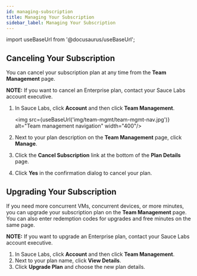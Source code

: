 ```yaml
---
id: managing-subscription
title: Managing Your Subscription
sidebar_label: Managing Your Subscription
---
```


import useBaseUrl from '@docusaurus/useBaseUrl';

## Canceling Your Subscription

You can cancel your subscription plan at any time from the **Team Management** page.

**NOTE:** If you want to cancel an Enterprise plan, contact your Sauce Labs account executive.  

1. In Sauce Labs, click **Account** and then click **Team Management**.

   <img src={useBaseUrl('img/team-mgmt/team-mgmt-nav.jpg')} alt="Team management navigation" width="400"/>

2. Next to your plan description on the **Team Management** page, click **Manage**.
3. Click the **Cancel Subscription** link at the bottom of the **Plan Details** page.
4. Click **Yes** in the confirmation dialog to cancel your plan.

## Upgrading Your Subscription
If you need more concurrent VMs, concurrent devices, or more minutes, you can upgrade your subscription plan on the **Team Management** page. You can also enter redemption codes for upgrades and free minutes on the same page.

**NOTE:** If you want to upgrade an Enterprise plan, contact your Sauce Labs account executive.

1. In Sauce Labs, click **Account** and then click **Team Management**.
2. Next to your plan name, click **View Details**.
3. Click **Upgrade Plan** and choose the new plan details.
